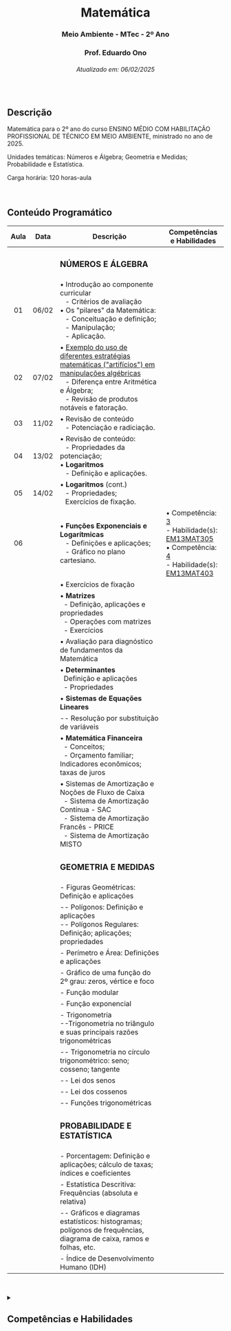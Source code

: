 <h1 align="center">Matemática</h1>
<h3 align="center">Meio Ambiente - MTec - 2º Ano</h3>
<h3 align="center">Prof. Eduardo Ono</h3>
<h6 align="center">Atualizado em: 06/02/2025</h6>

&nbsp;

## Descrição

Matemática para o 2º ano do curso ENSINO MÉDIO COM HABILITAÇÃO PROFISSIONAL DE TÉCNICO EM MEIO AMBIENTE, ministrado no ano de 2025.

Unidades temáticas: Números e Álgebra; Geometria e Medidas; Probabilidade e Estatística.

Carga horária: 120 horas-aula

&nbsp;

## Conteúdo Programático

| Aula | Data  | Descrição | Competências e Habilidades |
| :-:  |  :-:  | --- | --- |
|      |       | <h3>NÚMEROS E ÁLGEBRA</h3> | |
|  01  | 06/02 | &bull; Introdução ao componente curricular<br>&ensp; - Critérios de avaliação<br>&bull; Os "pilares" da Matemática:<br>&ensp; - Conceituação e definição;<br>&ensp; - Manipulação;<br>&ensp; - Aplicação. |  |
|  02  | 07/02 | &bull; [Exemplo do uso de diferentes estratégias matemáticas ("artifícios") em manipulações algébricas](https://github.com/eduardo-ono/Fundamentos-de-Matematica/blob/main/conteudo/04-exponenciais-e-logaritmos/exercicios-resolvidos/exr-2021-08-01.ipynb)<br>&ensp; - Diferença entre Aritmética e Álgebra;<br>&ensp; - Revisão de produtos notáveis e fatoração. | |
|  03  | 11/02 | &bull; Revisão de conteúdo<br>&ensp; - Potenciação e radiciação. | |
|  04  | 13/02 | &bull; Revisão de conteúdo:<br>&ensp; - Propriedades da potenciação;<br>&bull; __Logaritmos__<br>&ensp; - Definição e aplicações. | |
|  05  | 14/02 | &bull; __Logaritmos__ (cont.)<br>&ensp; - Propriedades;<br>&ensp; Exercícios de fixação. | |
|  06  |       |&bull; __Funções Exponenciais e Logarítmicas__<br>&ensp; - Definições e aplicações;<br>&ensp; - Gráfico no plano cartesiano. | &bull; Competência: [3]<br>- Habilidade(s): [EM13MAT305]<br>&bull; Competência: [4]<br> - Habilidade(s): [EM13MAT403] |
|         |       | &bull; Exercícios de fixação | |
|         |       | &bull; __Matrizes__<br>&nbsp; - Definição, aplicações e propriedades<br>&nbsp; - Operações com matrizes<br>&nbsp; - Exercícios | |
|         |       | &bull; Avaliação para diagnóstico de fundamentos da Matemática | |
|         |       | &bull; __Determinantes__<br>&nbsp; Definição e aplicações<br>&nbsp; - Propriedades | |
|         |       | &bull; __Sistemas de Equações Lineares__ | |
|             |       | -- Resolução por substituição de variáveis | |
|             |       | &bull; __Matemática Financeira__<br>&nbsp; - Conceitos;<br>&nbsp; - Orçamento familiar; Indicadores econômicos; taxas de juros | |
|             |       | &bull; Sistemas de Amortização e Noções de Fluxo de Caixa<br>&nbsp; - Sistema de Amortização Contínua - SAC<br>&nbsp; - Sistema de Amortização Francês - PRICE<br>&nbsp; - Sistema de Amortização MISTO | |
|             |       | <h3>GEOMETRIA E MEDIDAS</h3> | |
|             |       | - Figuras Geométricas: Definição e aplicações | |
|             |       | -- Polígonos: Definição e aplicações<br>-- Polígonos Regulares: Definição; aplicações; propriedades | |
|             |       | - Perímetro e Área: Definições e aplicações | |
|             |       | - Gráfico de uma função do 2º grau: zeros, vértice e foco | |
|             |       | - Função modular | |
|             |       | - Função exponencial | |
|             |       | - Trigonometria<br>--Trigonometria no triângulo e suas principais razões trigonométricas | |
|             |       | -- Trigonometria no círculo trigonométrico: seno; cosseno;  tangente | |
|             |       | -- Lei dos senos | |
|             |       | -- Lei dos cossenos | |
|             |       | -- Funções trigonométricas | |
|             |       | <h3>PROBABILIDADE E ESTATÍSTICA</h3> | |
|             |       | - Porcentagem: Definição e aplicações; cálculo de taxas; índices e coeficientes | |
|             |       | - Estatística Descritiva: Frequências (absoluta e relativa) | |
|             |       | -- Gráficos e diagramas estatísticos: histogramas; polígonos de frequências, diagrama de caixa, ramos e folhas, etc. | |
|             |       | - Índice de Desenvolvimento Humano (IDH) | |

[3]: #competencia-3
[4]: #competencia-4
[EM13MAT305]: #EM13MAT305
[EM13MAT403]: #EM13MAT403

&nbsp;

<details>
  <summary>
    <h2>Competências e Habilidades</h2>
  </summary>
  <section markdown="1">

| Competência 1 | |
| --- | --- |
| Habilidades | |
| | |

| Competência 2 | |
| --- | --- |
| Habilidades | |
| | |

| Competência | Descrição |
| :-: | --- |
| <a id="competencia-3">3</a> | Utilizar estratégias, conceitos, definições e procedimentos matemáticos para interpretar, construir modelos e resolver problemas em diversos contextos, analisando a plausibilidade dos resultados e a adequação das soluções propostas, de modo a construir argumentação consistente. |
| Habilidades | Descrição |
| <a id="EM13MAT305">EM13MAT305</a> | Resolver e elaborar problemas com funções logarítmicas nos quais seja necessário compreender e interpretar a variação das grandezas envolvidas, em contextos como os de abalos sísmicos, pH, radioatividade, Matemática Financeira, entre outros. |

| Competência | Descrição |
| :-: | --- |
| <a id="competencia-4">4</a> | Compreender e utilizar, com flexibilidade e precisão, diferentes registros de representação matemáticos (algébrico, geométrico, estatístico, computacional etc.), na busca de solução e comunicação de resultados de problemas. |
| Habilidades | Descrição |
| <a id="EM13MAT403">EM13MAT403</a> | Analisar e estabelecer relações, com ou sem apoio de tecnologias digitais, entre as representações de funções exponencial e logarítmica expressas em tabelas e em plano cartesiano, para identificar as características fundamentais (domínio, imagem, crescimento) de cada função. |

  </section>
</details>

&nbsp;
